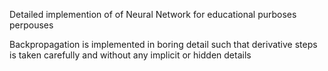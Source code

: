 Detailed implemention of of Neural Network for educational purboses perpouses

Backpropagation is implemented in boring detail such that derivative steps is taken carefully and without any implicit or hidden 
details
